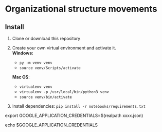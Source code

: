 # Organizational structure movements

## Install
1. Clone or download this repository
2. Create your own virtual environment and activate it.  
**Windows:**  
	* `py -m venv venv `  
	* `source venv/Scripts/activate`

	**Mac OS**:
	* `virtualenv venv`
	* `virtualenv -p /usr/local/bin/python3 venv`
	* `source venv/bin/activate`

3. Install dependencies: `pip install -r notebooks/requirements.txt`


export GOOGLE_APPLICATION_CREDENTIALS=$(realpath xxxx.json)

echo $GOOGLE_APPLICATION_CREDENTIALS